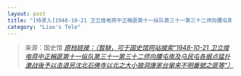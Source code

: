 ```yaml
---
layout: post
title: "[待录入]1948-10-21 卫立煌电蒋中正稱匪第十一纵队第三十一第三十二师向腰屯南及乌民屯各据点猛扑激战後予以击退另沈北石佛寺以北之大小狼洞康家台窜来不明番號之匪等"
category: "Liao's Tele"
---
```



> 来源：国史馆 [*原档链接：（暂缺，可于国史馆网站搜索“1948-10-21 卫立煌电蒋中正稱匪第十一纵队第三十一第三十二师向腰屯南及乌民屯各据点猛扑激战後予以击退另沈北石佛寺以北之大小狼洞康家台窜来不明番號之匪等“）*]()
